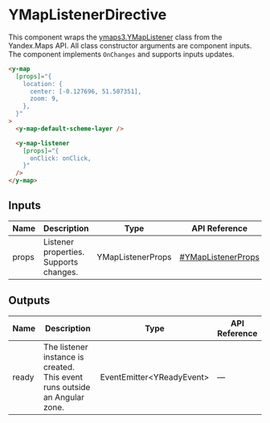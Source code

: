 # YMapListenerDirective


This component wraps the [ymaps3.YMapListener](https://yandex.ru/dev/jsapi30/doc/en/ref/#class-ymaplistener) class from the Yandex.Maps API.
All class constructor arguments are component inputs.
The component implements `OnChanges` and supports inputs updates.

```html
<y-map
  [props]="{
    location: {
      center: [-0.127696, 51.507351],
      zoom: 9,
    },
  }"
>
  <y-map-default-scheme-layer />

  <y-map-listener
    [props]="{
      onClick: onClick,
    }"
  />
</y-map>
```




## Inputs
| Name  | Description                                | Type              | API Reference                                                                     |
| ----- | ------------------------------------------ | ----------------- | --------------------------------------------------------------------------------- |
| props |   Listener properties. Supports changes.   | YMapListenerProps | [#YMapListenerProps](https://yandex.ru/dev/jsapi30/doc/en/ref/#YMapListenerProps) |

## Outputs
| Name  | Description                                                                   | Type                                    | API Reference |
| ----- | ----------------------------------------------------------------------------- | --------------------------------------- | ------------- |
| ready |   The listener instance is created. This event runs outside an Angular zone.  | EventEmitter<YReadyEvent<YMapListener>> | —             |